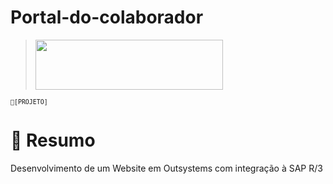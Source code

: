 # Portal-do-colaborador
> <img src="https://user-images.githubusercontent.com/124875471/217793113-9caf0205-77ce-49ff-ad8a-9f6142d13dd6.png" width="300" height="80">
<sub>`🔎[PROJETO]`</sub> 

# 🎯 Resumo
Desenvolvimento de um Website em Outsystems com integração à SAP R/3
